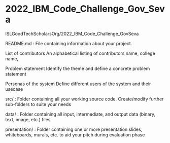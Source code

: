 # 2022_IBM_Code_Challenge_Gov_Seva
ISLGoodTechScholarsOrg/2022_IBM_Code_Challenge_GovSeva

README.md : File containing information about your project.

List of contributors An alphabetical listing of contributors name, college name,

Problem statement Identify the theme and define a concrete problem statement

Personas of the system Define different users of the system and their usecase

src/ : Folder containing all your working source code. Create/modify further sub-folders to suite your needs

data/ : Folder containing all input, intermediate, and output data (binary, text, image, etc.) files

presentation/ : Folder containing one or more presentation slides, whiteboards, murals, etc. to aid your pitch during evaluation phase

